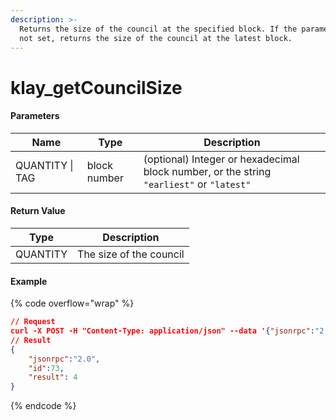 ```yaml
---
description: >-
  Returns the size of the council at the specified block. If the parameter is
  not set, returns the size of the council at the latest block.
---
```


# klay\_getCouncilSize

#### **Parameters**

| Name            | Type         | Description                                                                              |
| --------------- | ------------ | ---------------------------------------------------------------------------------------- |
| QUANTITY \| TAG | block number | (optional) Integer or hexadecimal block number, or the string `"earliest"` or `"latest"` |

#### **Return Value**

| Type     | Description             |
| -------- | ----------------------- |
| QUANTITY | The size of the council |

#### Example

{% code overflow="wrap" %}
```json
// Request
curl -X POST -H "Content-Type: application/json" --data '{"jsonrpc":"2.0", "method":"klay_getCouncilSize", "params":["0x1b4"],"id":73}' http://klaytn.blockpi.network/v1/rpc/your-api-key
// Result
{
    "jsonrpc":"2.0",
    "id":73,
    "result": 4
}
```
{% endcode %}
